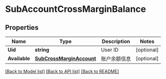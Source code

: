# SubAccountCrossMarginBalance

## Properties

Name | Type | Description | Notes
------------ | ------------- | ------------- | -------------
**Uid** | **string** | User ID | [optional] 
**Available** | [**SubCrossMarginAccount**](.md) | 账户余额信息 | [optional] 

[[Back to Model list]](../README.md#documentation-for-models) [[Back to API list]](../README.md#documentation-for-api-endpoints) [[Back to README]](../README.md)


